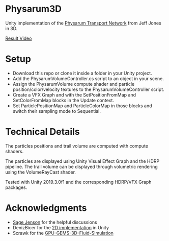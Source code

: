 # Physarum3D

Unity implementation of the [Physarum Transport Network](https://www.mitpressjournals.org/doi/abs/10.1162/artl.2010.16.2.16202) from Jeff Jones in 3D.

[Result Video](https://vimeo.com/379589358)

# Setup

- Download this repo or clone it inside a folder in your Unity project.
- Add the PhysarumVolumeController.cs script to an object in your scene.
- Assign the PhysarumVolume compute shader and particle position/color/velocity textures to the PhysarumVolumeController script.
- Create a VFX Graph and with the SetPositionFromMap and SetColorFromMap blocks in the Update context.
- Set ParticlePositionMap and ParticleColorMap in those blocks and switch their sampling mode to Sequential.

# Technical Details

The particles positions and trail volume are computed with compute shaders.

The particles are displayed using Unity Visual Effect Graph and the HDRP pipeline.
The trail volume can be displayed through volumetric rendering using the VolumeRayCast shader.

Tested with Unity 2019.3.0f1 and the corresponding HDRP/VFX Graph packages.

# Acknowledgments

- [Sage Jenson](https://sagejenson.com/) for the helpful discussions
- DenizBicer for the [2D implementation](https://github.com/DenizBicer/Physarum) in Unity
- Scrawk for the [GPU-GEMS-3D-Fluid-Simulation](https://github.com/Scrawk/GPU-GEMS-3D-Fluid-Simulation)
